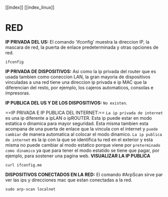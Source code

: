 [[index]]
[[index_linux]]

# RED

**IP PRIVADA DEL US:**
	El comando 'ifconfig' muestra la direccion IP, la mascara de red, la puerta de enlace predeterminada y otras opciones de red.
```
ifconfig
```


**IP PRIVADA DE DISPOSITIVOS:**
	Asi como la ip privada del router que es usada tambien como coneccion LAN,
	la gran mayoria de dispositivos vinculadas a una red tiene una direccion ip privada e ip MAC que la diferencian del resto, por ejemplo, los cajeros automaticos, consolas e impresoras.


**IP PUBLICA DEL US Y DE LOS DISPOSITIVOS:**
	`No existen`.


==IP PRIVADA E IP PUBLICA DEL INTERNET:==
	`La ip privada de internet` es una ip diferente a ipLAN o ipROUTER. Esta ip puede estar en modo estatica o dinamica para mayor seguridad. Esta misma tambien esta acompana de una puerta de enlace que la vincula con el internet y `puede cambiar` de manera automatica al colocar el modo dinamico.
	`La ip publica de internet` es la ip con la que se identifica tu red en el exterior y esta misma no puede cambiar al modo estatico porque viene por `preterminado como dinamico` ya que para tener el modo estatido se tiene que pagar, por ejemplo, para sostener una pagina web.
**VISUALIZAR LA IP PUBLICA**
```
curl ifconfig.me
```


**DISPOSITIVOS CONECTADOS EN LA RED:**
	El comando #ArpScan sirve par ver las ips y direcciones mac que estan conectadas a la red.
```
sudo arp-scan localnet
```











